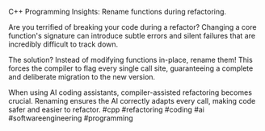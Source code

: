 C++ Programming Insights: Rename functions during refactoring.

Are you terrified of breaking your code during a refactor? Changing a core function's signature can introduce subtle errors and silent failures that are incredibly difficult to track down.

The solution? Instead of modifying functions in-place, rename them! This forces the compiler to flag every single call site, guaranteeing a complete and deliberate migration to the new version.

When using AI coding assistants, compiler-assisted refactoring becomes crucial. Renaming ensures the AI correctly adapts every call, making code safer and easier to refactor. #cpp #refactoring #coding #ai #softwareengineering #programming
